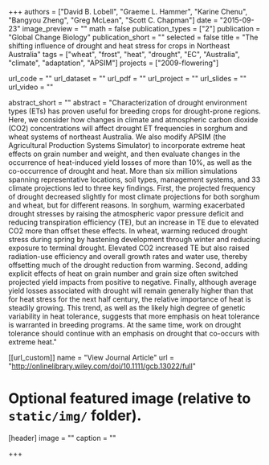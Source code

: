 +++
authors = ["David B. Lobell", "Graeme L. Hammer", "Karine Chenu", "Bangyou Zheng", "Greg McLean", "Scott C. Chapman"]
date = "2015-09-23"
image_preview = ""
math = false
publication_types = ["2"]
publication = "Global Change Biology"
publication_short = ""
selected = false
title = "The shifting influence of drought and heat stress for crops in Northeast Australia"
tags = ["wheat", "frost", "heat", "drought", "EC", "Australia", "climate", "adaptation", "APSIM"]
projects = ["2009-flowering"]

url_code = ""
url_dataset = ""
url_pdf = ""
url_project = ""
url_slides = ""
url_video = ""

abstract_short = ""
abstract = "Characterization of drought environment types (ETs) has proven useful for breeding crops for drought-prone regions. Here, we consider how changes in climate and atmospheric carbon dioxide (CO2) concentrations will affect drought ET frequencies in sorghum and wheat systems of northeast Australia. We also modify APSIM (the Agricultural Production Systems Simulator) to incorporate extreme heat effects on grain number and weight, and then evaluate changes in the occurrence of heat-induced yield losses of more than 10%, as well as the co-occurrence of drought and heat. More than six million simulations spanning representative locations, soil types, management systems, and 33 climate projections led to three key findings. First, the projected frequency of drought decreased slightly for most climate projections for both sorghum and wheat, but for different reasons. In sorghum, warming exacerbated drought stresses by raising the atmospheric vapor pressure deficit and reducing transpiration efficiency (TE), but an increase in TE due to elevated CO2 more than offset these effects. In wheat, warming reduced drought stress during spring by hastening development through winter and reducing exposure to terminal drought. Elevated CO2 increased TE but also raised radiation-use efficiency and overall growth rates and water use, thereby offsetting much of the drought reduction from warming. Second, adding explicit effects of heat on grain number and grain size often switched projected yield impacts from positive to negative. Finally, although average yield losses associated with drought will remain generally higher than that for heat stress for the next half century, the relative importance of heat is steadily growing. This trend, as well as the likely high degree of genetic variability in heat tolerance, suggests that more emphasis on heat tolerance is warranted in breeding programs. At the same time, work on drought tolerance should continue with an emphasis on drought that co-occurs with extreme heat."



[[url_custom]]
name = "View Journal Article"
url = "http://onlinelibrary.wiley.com/doi/10.1111/gcb.13022/full"

# Optional featured image (relative to `static/img/` folder).
[header]
image = ""
caption = ""

+++
